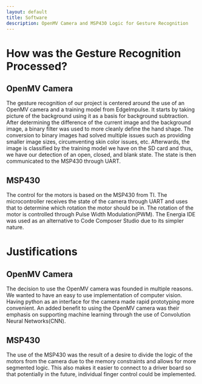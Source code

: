 ```yaml
---
layout: default
title: Software
description: OpenMV Camera and MSP430 Logic for Gesture Recognition
---
```


# How was the Gesture Recognition Processed?

## OpenMV Camera
The gesture recognition of our project is centered around the use of an OpenMV camera and a training model from EdgeImpulse. It starts by taking picture of the background using it as a basis for background subtraction. After determining the difference of the current image and the background image, a binary filter was used to more cleanly define the hand shape. The conversion to binary images had solved multiple issues such as providing smaller image sizes, circumventing skin color issues, etc. Afterwards, the image is classified by the training model we have on the SD card and thus, we have our detection of an open, closed, and blank state. The state is then communicated to the MSP430 through UART.

## MSP430

The control for the motors is based on the MSP430 from TI. The microcontroller receives the state of the camera through UART and uses that to determine which rotation the motor should be in. The rotation of the motor is controlled through Pulse Width Modulation(PWM). The Energia IDE was used as an alternative to Code Composer Studio due to its simpler nature.

# Justifications
## OpenMV Camera

The decision to use the OpenMV camera was founded in multiple reasons. We wanted to have an easy to use implementation of computer vision. Having python as an interface for the camera made rapid prototyping more convenient. An added benefit to using the OpenMV camera was their emphasis on supporting machine learning through the use of Convolution Neural Networks(CNN).

## MSP430

The use of the MSP430 was the result of a desire to divide the logic of the motors from the camera due to the memory constraints and allows for more segmented logic. This also makes it easier to connect to a driver board so that potentially in the future, individual finger control could be implemented.
